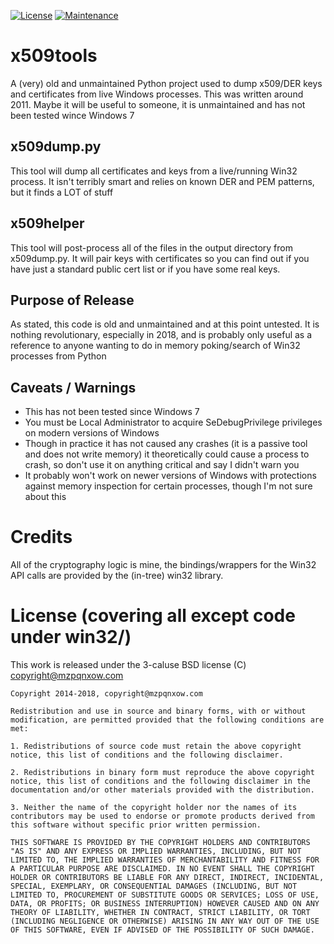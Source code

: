 [![License](https://img.shields.io/badge/License-BSD%203--Clause-blue.svg)](https://opensource.org/licenses/BSD-3-Clause)
[![Maintenance](https://img.shields.io/badge/Maintained%3F-no-red.svg)](https://bitbucket.org/lbesson/ansi-colors)


# x509tools

A (very) old and unmaintained Python project used to dump x509/DER keys and certificates from live Windows processes. This was written around 2011. Maybe it will be useful to someone, it is unmaintained and has not been tested wince Windows 7

## x509dump.py

This tool will dump all certificates and keys from a live/running Win32 process. It isn't terribly smart and relies on known DER and PEM patterns, but it finds a LOT of stuff

## x509helper

This tool will post-process all of the files in the output directory from x509dump.py. It will pair keys with certificates so you can find out if you have just a standard public cert list or if you have some real keys.

## Purpose of Release

As stated, this code is old and unmaintained and at this point untested. It is nothing revolutionary, especially in 2018, and is probably only useful as a reference to anyone wanting to do in memory poking/search of Win32 processes from Python

## Caveats / Warnings

* This has not been tested since Windows 7
* You must be Local Administrator to acquire SeDebugPrivilege privileges on modern versions of Windows
* Though in practice it has not caused any crashes (it is a passive tool and does not write memory) it theoretically could cause a process to crash, so don't use it on anything critical and say I didn't warn you
* It probably won't work on newer versions of Windows with protections against memory inspection for certain processes, though I'm not sure about this

# Credits

All of the cryptography logic is mine, the bindings/wrappers for the Win32 API calls are provided by the (in-tree) win32 library.

# License (covering all except code under win32/)

This work is released under the 3-caluse BSD license (C) copyright@mzpqnxow.com

```
Copyright 2014-2018, copyright@mzpqnxow.com

Redistribution and use in source and binary forms, with or without modification, are permitted provided that the following conditions are met:

1. Redistributions of source code must retain the above copyright notice, this list of conditions and the following disclaimer.

2. Redistributions in binary form must reproduce the above copyright notice, this list of conditions and the following disclaimer in the documentation and/or other materials provided with the distribution.

3. Neither the name of the copyright holder nor the names of its contributors may be used to endorse or promote products derived from this software without specific prior written permission.

THIS SOFTWARE IS PROVIDED BY THE COPYRIGHT HOLDERS AND CONTRIBUTORS "AS IS" AND ANY EXPRESS OR IMPLIED WARRANTIES, INCLUDING, BUT NOT LIMITED TO, THE IMPLIED WARRANTIES OF MERCHANTABILITY AND FITNESS FOR A PARTICULAR PURPOSE ARE DISCLAIMED. IN NO EVENT SHALL THE COPYRIGHT HOLDER OR CONTRIBUTORS BE LIABLE FOR ANY DIRECT, INDIRECT, INCIDENTAL, SPECIAL, EXEMPLARY, OR CONSEQUENTIAL DAMAGES (INCLUDING, BUT NOT LIMITED TO, PROCUREMENT OF SUBSTITUTE GOODS OR SERVICES; LOSS OF USE, DATA, OR PROFITS; OR BUSINESS INTERRUPTION) HOWEVER CAUSED AND ON ANY THEORY OF LIABILITY, WHETHER IN CONTRACT, STRICT LIABILITY, OR TORT (INCLUDING NEGLIGENCE OR OTHERWISE) ARISING IN ANY WAY OUT OF THE USE OF THIS SOFTWARE, EVEN IF ADVISED OF THE POSSIBILITY OF SUCH DAMAGE.
```
